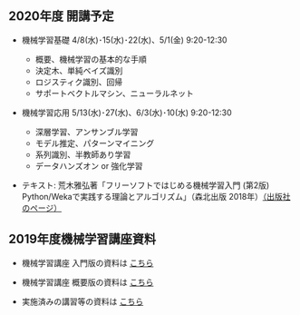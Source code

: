 ## 2020年度 開講予定

- 機械学習基礎  4/8(水)･15(水)･22(水)、5/1(金) 9:20-12:30
  - 概要、機械学習の基本的な手順
  - 決定木、単純ベイズ識別
  - ロジスティク識別、回帰
  - サポートベクトルマシン、ニューラルネット

- 機械学習応用  5/13(水)･27(水)、6/3(水)･10(水) 9:20-12:30
  - 深層学習、アンサンブル学習
  - モデル推定、パターンマイニング
  - 系列識別、半教師あり学習
  - データハンズオン or 強化学習

- テキスト: 荒木雅弘著「フリーソフトではじめる機械学習入門 (第2版) Python/Wekaで実践する理論とアルゴリズム」（森北出版 2018年）<a href="https://www.morikita.co.jp/books/book/3274">（出版社のページ）</a>

## 2019年度機械学習講座資料

* 機械学習講座 入門版の資料は
<a href="https://github.com/MasahiroAraki/MLCourse/tree/master/nyuumon">こちら</a>

* 機械学習講座 概要版の資料は
<a href="https://github.com/MasahiroAraki/MLCourse/tree/master/gaiyou">こちら</a>

* 実施済みの講習等の資料は
<a href="https://github.com/MasahiroAraki/MLCourse/tree/master/archive">こちら</a>
